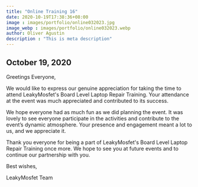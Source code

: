 ```yaml
---
title: "Online Training 16"
date: 2020-10-19T17:38:36+08:00
image : images/portfolio/online032023.jpg
image_webp : images/portfolio/online032023.webp
author: Oliver Agustin
description : "This is meta description"
---
```


## October 19, 2020
Greetings Everyone,

We would like to express our genuine appreciation for taking the time to attend LeakyMosfet's Board Level Laptop Repair Training. Your attendance at the event was much appreciated and contributed to its success.

We hope everyone had as much fun as we did planning the event. It was lovely to see everyone participate in the activities and contribute to the event’s dynamic atmosphere. Your presence and engagement meant a lot to us, and we appreciate it.

Thank you everyone for being a part of LeakyMosfet's Board Level Laptop Repair Training once more. We hope to see you at future events and to continue our partnership with you.

Best wishes,

LeakyMosfet Team

